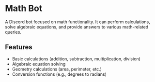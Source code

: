 # Math Bot

A Discord bot focused on math functionality. It can perform calculations, solve algebraic equations, and provide answers to various math-related queries.

## Features
- Basic calculations (addition, subtraction, multiplication, division)
- Algebraic equation solving
- Geometry calculations (area, perimeter, etc.)
- Conversion functions (e.g., degrees to radians)

